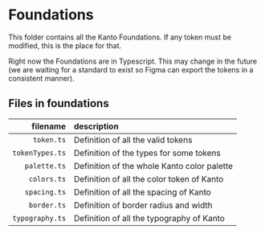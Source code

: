 # Foundations

This folder contains all the Kanto Foundations. If any token must be modified, this is the place for that.

Right now the Foundations are in Typescript. This may change in the future (we are waiting for a standard to exist so Figma can export the tokens in a consistent manner).

## Files in foundations

|        filename | description                                 |
| --------------: | :------------------------------------------ |
|      `token.ts` | Definition of all the valid tokens          |
| `tokenTypes.ts` | Definition of the types for some tokens     |
|    `palette.ts` | Definition of the whole Kanto color palette |
|     `colors.ts` | Definition of all the color token of Kanto  |
|    `spacing.ts` | Definition of all the spacing of Kanto      |
|     `border.ts` | Definition of border radius and width       |
| `typography.ts` | Definition of all the typography of Kanto   |
